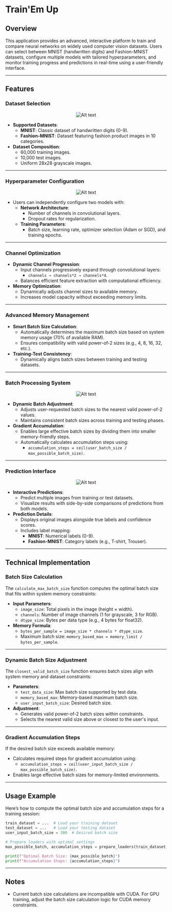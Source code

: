 # Train'Em Up

## Overview
This application provides an advanced, interactive platform to train and compare neural networks on widely used computer vision datasets. Users can select between MNIST (handwritten digits) and Fashion-MNIST datasets, configure multiple models with tailored hyperparameters, and monitor training progress and predictions in real-time using a user-friendly interface.

---

## Features

### Dataset Selection

<p align="center">
  <img src="images/home_page.png" alt="Alt text">
</p>

- **Supported Datasets**:
  - **MNIST**: Classic dataset of handwritten digits (0-9).
  - **Fashion-MNIST**: Dataset featuring fashion product images in 10 categories.
- **Dataset Composition**:
  - 60,000 training images.
  - 10,000 test images.
  - Uniform 28x28 grayscale images.

---

### Hyperparameter Configuration

<p align="center">
  <img src="images/hyperparamter.png" alt="Alt text">
</p>

- Users can independently configure two models with:
  - **Network Architecture**:
    - Number of channels in convolutional layers.
    - Dropout rates for regularization.
  - **Training Parameters**:
    - Batch size, learning rate, optimizer selection (Adam or SGD), and training epochs.

---

### Channel Optimization
- **Dynamic Channel Progression**:
  - Input channels progressively expand through convolutional layers:
    - `channels → channels*2 → channels*4`.
  - Balances efficient feature extraction with computational efficiency.
- **Memory Optimization**:
  - Dynamically adjusts channel sizes to available memory.
  - Increases model capacity without exceeding memory limits.

---

### Advanced Memory Management
- **Smart Batch Size Calculation**:
  - Automatically determines the maximum batch size based on system memory usage (70% of available RAM).
  - Ensures compatibility with valid power-of-2 sizes (e.g., 4, 8, 16, 32, etc.).
- **Training-Test Consistency**:
  - Dynamically aligns batch sizes between training and testing datasets.

---

### Batch Processing System

<p align="center">
  <img src="images/training_page.png" alt="Alt text">
</p>



- **Dynamic Batch Adjustment**:
  - Adjusts user-requested batch sizes to the nearest valid power-of-2 values.
  - Maintains consistent batch sizes across training and testing phases.
- **Gradient Accumulation**:
  - Enables large effective batch sizes by dividing them into smaller memory-friendly steps.
  - Automatically calculates accumulation steps using:
    - `accumulation_steps = ceil(user_batch_size / max_possible_batch_size)`.

---

### Prediction Interface

<p align="center">
  <img src="images/predictions.png" alt="Alt text">
</p>


- **Interactive Predictions**:
  - Predict multiple images from training or test datasets.
  - Visualize results with side-by-side comparisons of predictions from both models.
- **Prediction Details**:
  - Displays original images alongside true labels and confidence scores.
  - Includes label mapping:
    - **MNIST**: Numerical labels (0-9).
    - **Fashion-MNIST**: Category labels (e.g., T-shirt, Trouser).

---

## Technical Implementation

### Batch Size Calculation
The `calculate_max_batch_size` function computes the optimal batch size that fits within system memory constraints:
- **Input Parameters**:
  - `image_size`: Total pixels in the image (height × width).
  - `channels`: Number of image channels (1 for grayscale, 3 for RGB).
  - `dtype_size`: Bytes per data type (e.g., 4 bytes for float32).
- **Memory Formula**:
  - `bytes_per_sample = image_size * channels * dtype_size`.
  - Maximum batch size: `memory_based_max = memory_limit / bytes_per_sample`.

---

### Dynamic Batch Size Adjustment
The `closest_valid_batch_size` function ensures batch sizes align with system memory and dataset constraints:
- **Parameters**:
  - `test_data_size`: Max batch size supported by test data.
  - `memory_based_max`: Memory-based maximum batch size.
  - `user_input_batch_size`: Desired batch size.
- **Adjustment**:
  - Generates valid power-of-2 batch sizes within constraints.
  - Selects the nearest valid size above or closest to the user's input.

---

### Gradient Accumulation Steps
If the desired batch size exceeds available memory:
- Calculates required steps for gradient accumulation using:
  - `accumulation_steps = ceil(user_input_batch_size / max_possible_batch_size)`.
- Enables large effective batch sizes for memory-limited environments.

---

## Usage Example

Here’s how to compute the optimal batch size and accumulation steps for a training session:

```python
train_dataset = ...  # Load your training dataset
test_dataset = ...   # Load your testing dataset
user_input_batch_size = 300  # Desired batch size

# Prepare loaders with optimal settings
max_possible_batch, accumulation_steps = prepare_loaders(train_dataset, test_dataset, user_input_batch_size)

print(f"Optimal Batch Size: {max_possible_batch}")
print(f"Accumulation Steps: {accumulation_steps}")
```

---

## Notes
- Current batch size calculations are incompatible with CUDA. For GPU training, adjust the batch size calculation logic for CUDA memory constraints.

